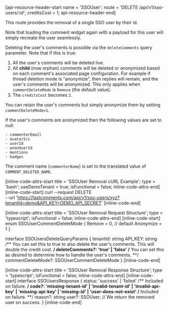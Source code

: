 [api-resource-header-start name = 'SSOUser'; route = 'DELETE /api/v1/sso-users/:id'; creditsCost = 1; api-resource-header-end]

This route provides the removal of a single SSO user by their id.

Note that loading the comment widget again with a payload for this user will simply recreate the user seamlessly.

Deleting the user's comments is possible via the `deleteComments` query parameter. Note that if this is true:

1. All the user's comments will be deleted live.
2. All __child__ (now orphan) comments will be deleted or anonymized based on each comment's associated page configuration. For example if thread deletion mode is "anonymize", then replies will remain, and the user's comments will be anonymized. This only applies when `commentDeleteMode` is `Remove` (the default value).
3. The `creditsCost` becomes `2`.

You can retain the user's comments but simply anonymize them by setting `commentDeleteMode=1`.

If the user's comments are anonymized then the following values are set to null:

    - commenterEmail
    - avatarSrc
    - userId
    - anonUserId
    - mentions
    - badges

The comment name (`commenterName`) is set to the translated value of `COMMENT_DELETED_NAME`.

[inline-code-attrs-start title = 'SSOUser Removal cURL Example'; type = 'bash'; useDemoTenant = true; isFunctional = false; inline-code-attrs-end]
[inline-code-start]
curl --request DELETE \
  --url 'https://fastcomments.com/api/v1/sso-users/xyz?tenantId=demo&API_KEY=DEMO_API_SECRET'
[inline-code-end]

[inline-code-attrs-start title = 'SSOUser Removal Request Structure'; type = 'typescript'; isFunctional = false; inline-code-attrs-end]
[inline-code-start]
enum SSOUserCommentDeleteMode {
    Remove = 0, // default
    Anonymize = 1
}

interface SSOUsersDeleteQueryParams {
    tenantId: string
    API_KEY: string
    /** You can set this to true to also delete the user's comments. This will double the credit cost. **/
    deleteComments?: 'true' | 'false'
    /** You can set this as desired to determine how to handle the user's comments. **/
    commentDeleteMode?: SSOUserCommentDeleteMode
}
[inline-code-end]

[inline-code-attrs-start title = 'SSOUser Removal Response Structure'; type = 'typescript'; isFunctional = false; inline-code-attrs-end]
[inline-code-start]
interface SSOUsersResponse {
    status: 'success' | 'failed'
    /** Included on failure. **/
    code?: 'missing-tenant-id' | 'invalid-tenant-id' | 'invalid-api-key' | 'missing-api-key' | 'missing-id' | 'user-does-not-exist'
    /** Included on failure. **/
    reason?: string
    user?: SSOUser; // We return the removed user on success.
}
[inline-code-end]
